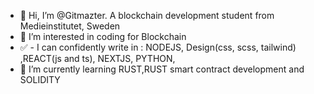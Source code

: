 - 👋 Hi, I’m @Gitmazter. A blockchain development student from Medieinstitutet, Sweden
- 👀 I’m interested in coding for Blockchain 
- ✅ - I can confidently write in : NODEJS, Design(css, scss, tailwind) ,REACT(js and ts), NEXTJS, PYTHON, 
- 🌱 I’m currently learning RUST,RUST smart contract development and SOLIDITY

<!---
Gitmazter/Gitmazter is a ✨ special ✨ repository because its `README.md` (this file) appears on your GitHub profile.
You can click the Preview link to take a look at your changes.
--->
 
